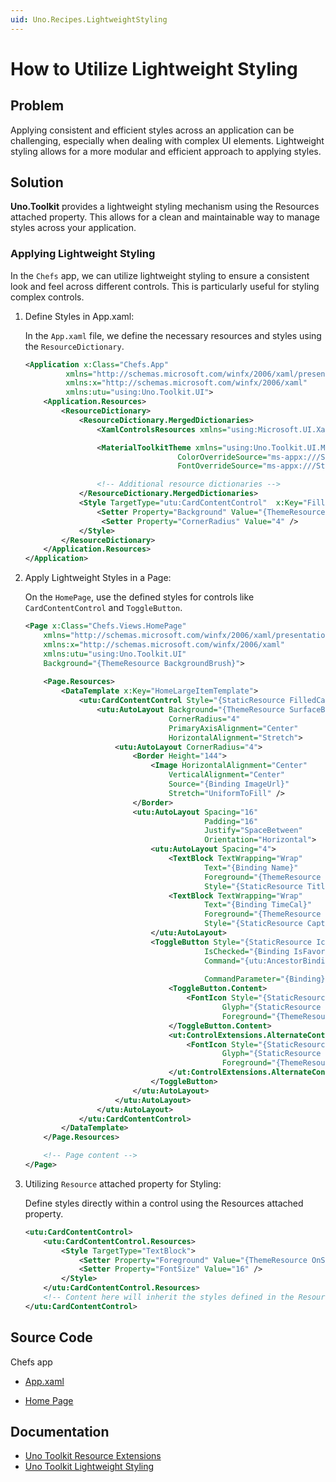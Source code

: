 ```yaml
---
uid: Uno.Recipes.LightweightStyling
---
```


# How to Utilize Lightweight Styling

## Problem

Applying consistent and efficient styles across an application can be challenging, especially when dealing with complex UI elements. Lightweight styling allows for a more modular and efficient approach to applying styles.

## Solution

**Uno.Toolkit** provides a lightweight styling mechanism using the Resources attached property. This allows for a clean and maintainable way to manage styles across your application.



### Applying Lightweight Styling

In the `Chefs` app, we can utilize lightweight styling to ensure a consistent look and feel across different controls. This is particularly useful for styling complex controls.

1. Define Styles in App.xaml:

    In the `App.xaml` file, we define the necessary resources and styles using the `ResourceDictionary`.

    ```xml
    <Application x:Class="Chefs.App"
             xmlns="http://schemas.microsoft.com/winfx/2006/xaml/presentation"
             xmlns:x="http://schemas.microsoft.com/winfx/2006/xaml"
             xmlns:utu="using:Uno.Toolkit.UI">
        <Application.Resources>
            <ResourceDictionary>
                <ResourceDictionary.MergedDictionaries>
                    <XamlControlsResources xmlns="using:Microsoft.UI.Xaml.Controls" />

                    <MaterialToolkitTheme xmlns="using:Uno.Toolkit.UI.Material"
                                      ColorOverrideSource="ms-appx:///Styles/ColorPaletteOverride.xaml"
                                      FontOverrideSource="ms-appx:///Styles/MaterialFontsOverride.xaml" />

                    <!-- Additional resource dictionaries -->
                </ResourceDictionary.MergedDictionaries>
                <Style TargetType="utu:CardContentControl"  x:Key="FilledCardContentControlStyle">
                    <Setter Property="Background" Value="{ThemeResource SurfaceBrush}" />
                     <Setter Property="CornerRadius" Value="4" />
                </Style>
            </ResourceDictionary>
        </Application.Resources>
    </Application>
    ```

2. Apply Lightweight Styles in a Page:

    On the `HomePage`, use the defined styles for controls like `CardContentControl` and `ToggleButton`.

    ```xml
    <Page x:Class="Chefs.Views.HomePage"
        xmlns="http://schemas.microsoft.com/winfx/2006/xaml/presentation"
        xmlns:x="http://schemas.microsoft.com/winfx/2006/xaml"
        xmlns:utu="using:Uno.Toolkit.UI"
        Background="{ThemeResource BackgroundBrush}">
        
        <Page.Resources>
            <DataTemplate x:Key="HomeLargeItemTemplate">
                <utu:CardContentControl Style="{StaticResource FilledCardContentControlStyle}">
                    <utu:AutoLayout Background="{ThemeResource SurfaceBrush}"
                                    CornerRadius="4"
                                    PrimaryAxisAlignment="Center"
                                    HorizontalAlignment="Stretch">
                        <utu:AutoLayout CornerRadius="4">
                            <Border Height="144">
                                <Image HorizontalAlignment="Center"
                                    VerticalAlignment="Center"
                                    Source="{Binding ImageUrl}"
                                    Stretch="UniformToFill" />
                            </Border>
                            <utu:AutoLayout Spacing="16"
                                            Padding="16"
                                            Justify="SpaceBetween"
                                            Orientation="Horizontal">
                                <utu:AutoLayout Spacing="4">
                                    <TextBlock TextWrapping="Wrap"
                                            Text="{Binding Name}"
                                            Foreground="{ThemeResource OnSurfaceBrush}"
                                            Style="{StaticResource TitleSmall}" />
                                    <TextBlock TextWrapping="Wrap"
                                            Text="{Binding TimeCal}"
                                            Foreground="{ThemeResource OnSurfaceMediumBrush}"
                                            Style="{StaticResource CaptionMedium}" />
                                </utu:AutoLayout>
                                <ToggleButton Style="{StaticResource IconToggleButtonStyle}"
                                            IsChecked="{Binding IsFavorite}"
                                            Command="{utu:AncestorBinding AncestorType=uer:FeedView,
                                                                            Path=DataContext.FavoriteRecipe}"
                                            CommandParameter="{Binding}">
                                    <ToggleButton.Content>
                                        <FontIcon Style="{StaticResource FontAwesomeRegularFontIconStyle}"
                                                Glyph="{StaticResource Icon_Favorite}"
                                                Foreground="{ThemeResource OnSurfaceBrush}" />
                                    </ToggleButton.Content>
                                    <ut:ControlExtensions.AlternateContent>
                                        <FontIcon Style="{StaticResource FontAwesomeSolidFontIconStyle}"
                                                Glyph="{StaticResource Icon_Favorite}"
                                                Foreground="{ThemeResource PrimaryBrush}" />
                                    </ut:ControlExtensions.AlternateContent>
                                </ToggleButton>
                            </utu:AutoLayout>
                        </utu:AutoLayout>
                    </utu:AutoLayout>
                </utu:CardContentControl>
            </DataTemplate>
        </Page.Resources>

        <!-- Page content -->
    </Page>
    ```

3. Utilizing `Resource` attached property for Styling:

    Define styles directly within a control using the Resources attached property.

    ```xml
    <utu:CardContentControl>
        <utu:CardContentControl.Resources>
            <Style TargetType="TextBlock">
                <Setter Property="Foreground" Value="{ThemeResource OnSurfaceBrush}" />
                <Setter Property="FontSize" Value="16" />
            </Style>
        </utu:CardContentControl.Resources>
        <!-- Content here will inherit the styles defined in the Resources property -->
    </utu:CardContentControl>
    ```

## Source Code

Chefs app

- [App.xaml](https://github.com/unoplatform/uno.chefs/blob/main/src/Chefs/App.xaml)

- [Home Page](https://github.com/unoplatform/uno.chefs/blob/main/src/Chefs/Views/HomePage.xaml)

## Documentation

- [Uno Toolkit Resource Extensions](xref:Uno.Toolkit.Helpers.ResourceExtensions)
- [Uno Toolkit Lightweight Styling](xref:Uno.Toolkit.LightweightStyling)

